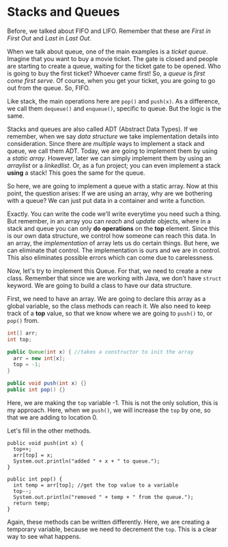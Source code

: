 # Stacks and Queues

Before, we talked about FIFO and LIFO. Remember that these are *First in First Out* and *Last in Last Out*. 

When we talk about queue, one of the main examples is a *ticket queue*. Imagine that you want to buy a movie ticket. The gate is closed and people are starting to create a queue, waiting for the ticket gate to be opened. Who is going to buy the first ticket? Whoever came first! So, a *queue* is *first come first serve*. Of course, when you get your ticket, you are going to go out from the queue. So, FIFO.

Like stack, the main operations here are `pop()` and `push(x)`. As a difference, we call them `dequeue()` and `enqueue()`, specific to queue. But the logic is the same. 

Stacks and queues are also called ADT (Abstract Data Types). If we remember, when we say *data structure* we take implementation details into consideration. Since there are *multiple* ways to implement a stack and queue, we call them ADT. Today, we are going to implement them by using a *static array*. However, later we can simply implement them by using an *arraylist* or a *linkedlist*. Or, as a fun project; you can even implement a stack **using** a stack! This goes the same for the queue.

So here, we are going to implement a queue with a static array. Now at this point, the question arises: If we are using an array, why are we bothering with a queue? We can just put data in a container and write a function.

Exactly. You can write the code we'll write everytime you need such a thing. But remember, in an array you can *reach* and *update* objects, where in a stack and queue you can only **do operations** on the **top** element. Since this is our own data structure, we control how someone can reach this data. In an array, the *implementation* of array lets us do certain things. But here, we can eliminate that control. The implementation is ours and we are in control. This also eliminates possible errors which can come due to carelessness.

Now, let's try to implement this Queue. 
For that, we need to create a new class. Remember that since we are working with Java, we don't have `struct` keyword. We are going to build a class to have our data structure.

First, we need to have an array.
We are going to declare this array as a global variable, so the class methods can reach it. We also need to keep track of a **top** value, so that we know where we are going to `push()` to, or `pop()` from.

```java
int[] arr;
int top;

public Queue(int x) { //takes a constructor to init the array
  arr = new int[x];
  top = -1;
}

public void push(int x) {}
public int pop() {}
```

Here, we are making the `top` variable -1. This is not the only solution, this is my approach. 
Here, when we `push()`, we will increase the `top` by one, so that we are adding to location 0. 

Let's fill in the other methods. 

```
public void push(int x) {
  top++;
  arr[top] = x;
  System.out.println("added " + x + " to queue.");
}

public int pop() {
  int temp = arr[top]; //get the top value to a variable
  top--;
  System.out.println("removed " + temp + " from the queue.");
  return temp;
}
```

Again, these methods can be written differently. Here, we are creating a temporary variable, because we need to decrement the `top`. This is a clear way to see what happens.





